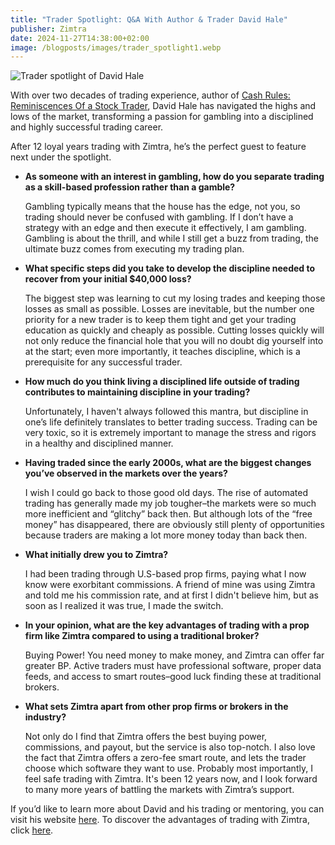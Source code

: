 ```yaml
---
title: "Trader Spotlight: Q&A With Author & Trader David Hale"
publisher: Zimtra
date: 2024-11-27T14:38:00+02:00
image: /blogposts/images/trader_spotlight1.webp
---
```

![Trader spotlight of David Hale ](/blogposts/images/trader-spotlight-david-hale.png "David Hale, Author and Zimtra Trader")

With over two decades of trading experience, author of [Cash Rules: Reminiscences Of a Stock Trader](https://www.david-hale.com/book), David Hale has navigated the highs and lows of the market, transforming a passion for gambling into a disciplined and highly successful trading career. 

After 12 loyal years trading with Zimtra, he’s the perfect guest to feature next under the spotlight.

* **As someone with an interest in gambling, how do you separate trading as a skill-based profession rather than a gamble?**

  Gambling typically means that the house has the edge, not you, so trading should never be confused with gambling. If I don’t have a strategy with an edge and then execute it effectively, I am gambling. Gambling is about the thrill, and while I still get a buzz from trading, the ultimate buzz comes from executing my trading plan.
* **What specific steps did you take to develop the discipline needed to recover from your initial $40,000 loss?**

  The biggest step was learning to cut my losing trades and keeping those losses as small as possible. Losses are inevitable, but the number one priority for a new trader is to keep them tight and get your trading education as quickly and cheaply as possible. Cutting losses quickly will not only reduce the financial hole that you will no doubt dig yourself into at the start; even more importantly, it teaches discipline, which is a prerequisite for any successful trader.
* **How much do you think living a disciplined life outside of trading contributes to maintaining discipline in your trading?**

  Unfortunately, I haven't always followed this mantra, but discipline in one’s life definitely translates to better trading success. Trading can be very toxic, so it is extremely important to manage the stress and rigors in a healthy and disciplined manner.
* **Having traded since the early 2000s, what are the biggest changes you’ve observed in the markets over the years?**

  I wish I could go back to those good old days. The rise of automated trading has generally made my job tougher–the markets were so much more inefficient and “glitchy” back then. But although lots of the “free money” has disappeared, there are obviously still plenty of opportunities because traders are making a lot more money today than back then.
* **What initially drew you to Zimtra?**

  I had been trading through U.S-based prop firms, paying what I now know were exorbitant commissions. A friend of mine was using Zimtra and told me his commission rate, and at first I didn't believe him, but as soon as I realized it was true, I made the switch.
* **In your opinion, what are the key advantages of trading with a prop firm like Zimtra compared to using a traditional broker?**

  Buying Power! You need money to make money, and Zimtra can offer far greater BP. Active traders must have professional software, proper data feeds, and access to smart routes–good luck finding these at traditional brokers.
* **What sets Zimtra apart from other prop firms or brokers in the industry?**

  Not only do I find that Zimtra offers the best buying power, commissions, and payout, but the service is also top-notch. I also love the fact that Zimtra offers a zero-fee smart route, and lets the trader choose which software they want to use. Probably most importantly, I feel safe trading with Zimtra. It's been 12 years now, and I look forward to many more years of battling the markets with Zimtra’s support.

If you’d like to learn more about David and his trading or mentoring, you can visit his website [here](https://www.david-hale.com/). To discover the advantages of trading with Zimtra, click [here](https://zimtra.com/).

